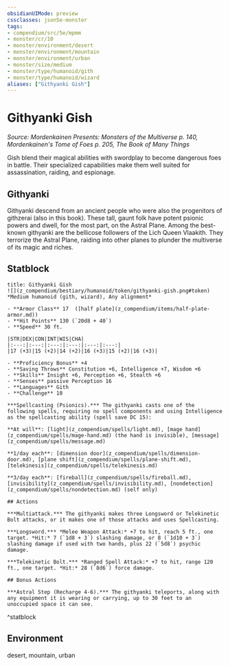 ```yaml
---
obsidianUIMode: preview
cssclasses: json5e-monster
tags:
- compendium/src/5e/mpmm
- monster/cr/10
- monster/environment/desert
- monster/environment/mountain
- monster/environment/urban
- monster/size/medium
- monster/type/humanoid/gith
- monster/type/humanoid/wizard
aliases: ["Githyanki Gish"]
---
```

# Githyanki Gish
*Source: Mordenkainen Presents: Monsters of the Multiverse p. 140, Mordenkainen's Tome of Foes p. 205, The Book of Many Things*  

Gish blend their magical abilities with swordplay to become dangerous foes in battle. Their specialized capabilities make them well suited for assassination, raiding, and espionage.

## Githyanki

Githyanki descend from an ancient people who were also the progenitors of githzerai (also in this book). These tall, gaunt folk have potent psionic powers and dwell, for the most part, on the Astral Plane. Among the best-known githyanki are the bellicose followers of the Lich Queen Vlaakith. They terrorize the Astral Plane, raiding into other planes to plunder the multiverse of its magic and riches.

## Statblock

```ad-statblock
title: Githyanki Gish
![](z_compendium/bestiary/humanoid/token/githyanki-gish.png#token)
*Medium humanoid (gith, wizard), Any alignment*

- **Armor Class** 17  ([half plate](z_compendium/items/half-plate-armor.md))
- **Hit Points** 130 (`20d8 + 40`)
- **Speed** 30 ft.

|STR|DEX|CON|INT|WIS|CHA|
|:---:|:---:|:---:|:---:|:---:|:---:|
|17 (+3)|15 (+2)|14 (+2)|16 (+3)|15 (+2)|16 (+3)|

- **Proficiency Bonus** +4
- **Saving Throws** Constitution +6, Intelligence +7, Wisdom +6
- **Skills** Insight +6, Perception +6, Stealth +6
- **Senses** passive Perception 16
- **Languages** Gith
- **Challenge** 10

***Spellcasting (Psionics).*** The githyanki casts one of the following spells, requiring no spell components and using Intelligence as the spellcasting ability (spell save DC 15):

**At will**: [light](z_compendium/spells/light.md), [mage hand](z_compendium/spells/mage-hand.md) (the hand is invisible), [message](z_compendium/spells/message.md)

**1/day each**: [dimension door](z_compendium/spells/dimension-door.md), [plane shift](z_compendium/spells/plane-shift.md), [telekinesis](z_compendium/spells/telekinesis.md)

**3/day each**: [fireball](z_compendium/spells/fireball.md), [invisibility](z_compendium/spells/invisibility.md), [nondetection](z_compendium/spells/nondetection.md) (self only)

## Actions

***Multiattack.*** The githyanki makes three Longsword or Telekinetic Bolt attacks, or it makes one of those attacks and uses Spellcasting.

***Longsword.*** *Melee Weapon Attack:* +7 to hit, reach 5 ft., one target. *Hit:* 7 (`1d8 + 3`) slashing damage, or 8 (`1d10 + 3`) slashing damage if used with two hands, plus 22 (`5d8`) psychic damage.

***Telekinetic Bolt.*** *Ranged Spell Attack:* +7 to hit, range 120 ft., one target. *Hit:* 28 (`8d6`) force damage.

## Bonus Actions

***Astral Step (Recharge 4-6).*** The githyanki teleports, along with any equipment it is wearing or carrying, up to 30 feet to an unoccupied space it can see.
```
^statblock

## Environment

desert, mountain, urban